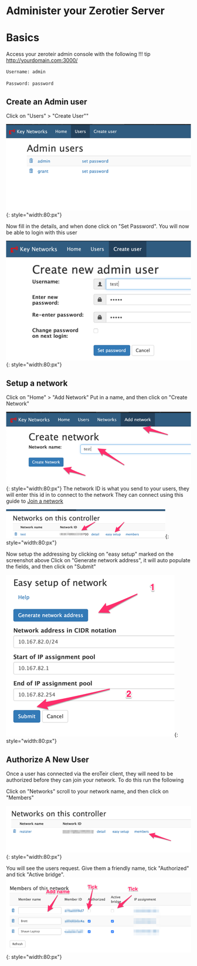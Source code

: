 # Administer your Zerotier Server
# Basics
Access your zeroteir admin console with the following
!!! tip
    http://yourdomain.com:3000/

    Username: admin

    Password: password

## Create an Admin user
Click on "Users" > "Create User""

![image](./img/zerotier_user_create.png){: style="width:80:px"}

Now fill in the details, and when done click on "Set Password". You will now be able to login with this user

![image](./img/zerotier_user_create_admin.png){: style="width:80:px"}

## Setup a network
Click on "Home" > "Add Network"
Put in a name, and then click on "Create Network"

![image](./img/zerotier_add_network.png){: style="width:80:px"}
The network ID is what you send to your users, they will enter this id in to connect to the network
They can connect using this guide to [Join a network](https://shaunmegaw.co.za/zerotier_client/#join-a-server)

![image](./img/zerotier_add_network_setup.png){: style="width:80:px"}

Now setup the addressing by clicking on "easy setup" marked on the screenshot above
Click on "Generate network address", it will auto populate the fields, and then
click on "Submit"

![image](./img/zerotier_add_network_easysetup.png){: style="width:80:px"}

## Authorize A New User

Once a user has connected via the eroTeir client, they will need to be authorized
before they can join your network. To do this run the following

Click on "Networks" scroll to your network name, and then click on "Members" 

![image](./img/zerotier_add_network_setup_authorize.png){: style="width:80:px"}

You will see the users request. Give them a friendly name, tick "Authorized" and tick "Active bridge".
![image](./img/zerotier_admin_authorize_member.png){: style="width:80:px"}
